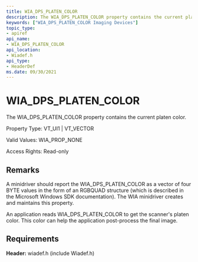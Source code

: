 ```yaml
---
title: WIA_DPS_PLATEN_COLOR
description: The WIA_DPS_PLATEN_COLOR property contains the current platen color.
keywords: ["WIA_DPS_PLATEN_COLOR Imaging Devices"]
topic_type:
- apiref
api_name:
- WIA_DPS_PLATEN_COLOR
api_location:
- Wiadef.h
api_type:
- HeaderDef
ms.date: 09/30/2021
---
```


# WIA_DPS_PLATEN_COLOR

The WIA_DPS_PLATEN_COLOR property contains the current platen color.

Property Type: VT_UI1 | VT_VECTOR

Valid Values: WIA_PROP_NONE

Access Rights: Read-only

## Remarks

A minidriver should report the WIA_DPS_PLATEN_COLOR as a vector of four BYTE values in the form of an RGBQUAD structure (which is described in the Microsoft Windows SDK documentation). The WIA minidriver creates and maintains this property.

An application reads WIA_DPS_PLATEN_COLOR to get the scanner's platen color. This color can help the application post-process the final image.

## Requirements

**Header:** wiadef.h (include Wiadef.h)
